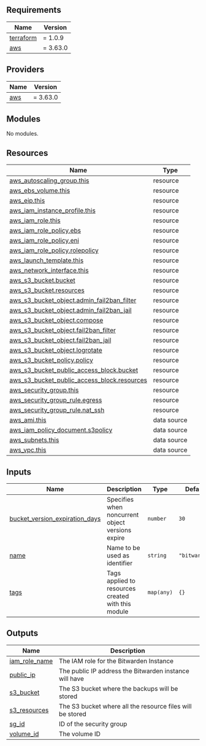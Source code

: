 <!-- BEGINNING OF PRE-COMMIT-TERRAFORM DOCS HOOK -->
## Requirements

| Name | Version |
|------|---------|
| <a name="requirement_terraform"></a> [terraform](#requirement\_terraform) | = 1.0.9 |
| <a name="requirement_aws"></a> [aws](#requirement\_aws) | = 3.63.0 |

## Providers

| Name | Version |
|------|---------|
| <a name="provider_aws"></a> [aws](#provider\_aws) | = 3.63.0 |

## Modules

No modules.

## Resources

| Name | Type |
|------|------|
| [aws_autoscaling_group.this](https://registry.terraform.io/providers/hashicorp/aws/3.63.0/docs/resources/autoscaling_group) | resource |
| [aws_ebs_volume.this](https://registry.terraform.io/providers/hashicorp/aws/3.63.0/docs/resources/ebs_volume) | resource |
| [aws_eip.this](https://registry.terraform.io/providers/hashicorp/aws/3.63.0/docs/resources/eip) | resource |
| [aws_iam_instance_profile.this](https://registry.terraform.io/providers/hashicorp/aws/3.63.0/docs/resources/iam_instance_profile) | resource |
| [aws_iam_role.this](https://registry.terraform.io/providers/hashicorp/aws/3.63.0/docs/resources/iam_role) | resource |
| [aws_iam_role_policy.ebs](https://registry.terraform.io/providers/hashicorp/aws/3.63.0/docs/resources/iam_role_policy) | resource |
| [aws_iam_role_policy.eni](https://registry.terraform.io/providers/hashicorp/aws/3.63.0/docs/resources/iam_role_policy) | resource |
| [aws_iam_role_policy.rolepolicy](https://registry.terraform.io/providers/hashicorp/aws/3.63.0/docs/resources/iam_role_policy) | resource |
| [aws_launch_template.this](https://registry.terraform.io/providers/hashicorp/aws/3.63.0/docs/resources/launch_template) | resource |
| [aws_network_interface.this](https://registry.terraform.io/providers/hashicorp/aws/3.63.0/docs/resources/network_interface) | resource |
| [aws_s3_bucket.bucket](https://registry.terraform.io/providers/hashicorp/aws/3.63.0/docs/resources/s3_bucket) | resource |
| [aws_s3_bucket.resources](https://registry.terraform.io/providers/hashicorp/aws/3.63.0/docs/resources/s3_bucket) | resource |
| [aws_s3_bucket_object.admin_fail2ban_filter](https://registry.terraform.io/providers/hashicorp/aws/3.63.0/docs/resources/s3_bucket_object) | resource |
| [aws_s3_bucket_object.admin_fail2ban_jail](https://registry.terraform.io/providers/hashicorp/aws/3.63.0/docs/resources/s3_bucket_object) | resource |
| [aws_s3_bucket_object.compose](https://registry.terraform.io/providers/hashicorp/aws/3.63.0/docs/resources/s3_bucket_object) | resource |
| [aws_s3_bucket_object.fail2ban_filter](https://registry.terraform.io/providers/hashicorp/aws/3.63.0/docs/resources/s3_bucket_object) | resource |
| [aws_s3_bucket_object.fail2ban_jail](https://registry.terraform.io/providers/hashicorp/aws/3.63.0/docs/resources/s3_bucket_object) | resource |
| [aws_s3_bucket_object.logrotate](https://registry.terraform.io/providers/hashicorp/aws/3.63.0/docs/resources/s3_bucket_object) | resource |
| [aws_s3_bucket_policy.policy](https://registry.terraform.io/providers/hashicorp/aws/3.63.0/docs/resources/s3_bucket_policy) | resource |
| [aws_s3_bucket_public_access_block.bucket](https://registry.terraform.io/providers/hashicorp/aws/3.63.0/docs/resources/s3_bucket_public_access_block) | resource |
| [aws_s3_bucket_public_access_block.resources](https://registry.terraform.io/providers/hashicorp/aws/3.63.0/docs/resources/s3_bucket_public_access_block) | resource |
| [aws_security_group.this](https://registry.terraform.io/providers/hashicorp/aws/3.63.0/docs/resources/security_group) | resource |
| [aws_security_group_rule.egress](https://registry.terraform.io/providers/hashicorp/aws/3.63.0/docs/resources/security_group_rule) | resource |
| [aws_security_group_rule.nat_ssh](https://registry.terraform.io/providers/hashicorp/aws/3.63.0/docs/resources/security_group_rule) | resource |
| [aws_ami.this](https://registry.terraform.io/providers/hashicorp/aws/3.63.0/docs/data-sources/ami) | data source |
| [aws_iam_policy_document.s3policy](https://registry.terraform.io/providers/hashicorp/aws/3.63.0/docs/data-sources/iam_policy_document) | data source |
| [aws_subnets.this](https://registry.terraform.io/providers/hashicorp/aws/3.63.0/docs/data-sources/subnets) | data source |
| [aws_vpc.this](https://registry.terraform.io/providers/hashicorp/aws/3.63.0/docs/data-sources/vpc) | data source |

## Inputs

| Name | Description | Type | Default | Required |
|------|-------------|------|---------|:--------:|
| <a name="input_bucket_version_expiration_days"></a> [bucket\_version\_expiration\_days](#input\_bucket\_version\_expiration\_days) | Specifies when noncurrent object versions expire | `number` | `30` | no |
| <a name="input_name"></a> [name](#input\_name) | Name to be used  as identifier | `string` | `"bitwarden"` | no |
| <a name="input_tags"></a> [tags](#input\_tags) | Tags applied to resources created with this module | `map(any)` | `{}` | no |

## Outputs

| Name | Description |
|------|-------------|
| <a name="output_iam_role_name"></a> [iam\_role\_name](#output\_iam\_role\_name) | The IAM role for the Bitwarden Instance |
| <a name="output_public_ip"></a> [public\_ip](#output\_public\_ip) | The public IP address the Bitwarden instance will have |
| <a name="output_s3_bucket"></a> [s3\_bucket](#output\_s3\_bucket) | The S3 bucket where the backups will be stored |
| <a name="output_s3_resources"></a> [s3\_resources](#output\_s3\_resources) | The S3 bucket where all the resource files will be stored |
| <a name="output_sg_id"></a> [sg\_id](#output\_sg\_id) | ID of the security group |
| <a name="output_volume_id"></a> [volume\_id](#output\_volume\_id) | The volume ID |
<!-- END OF PRE-COMMIT-TERRAFORM DOCS HOOK -->
